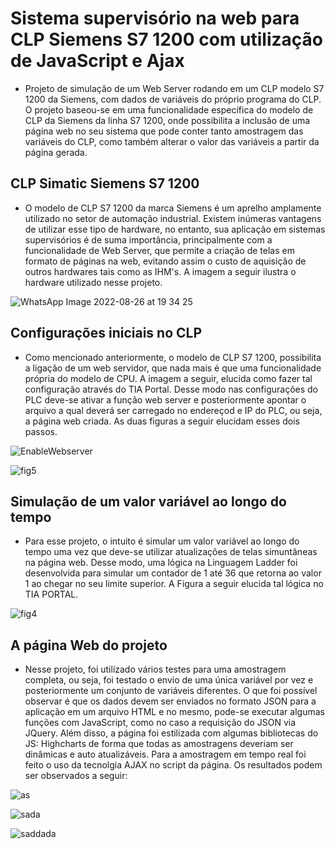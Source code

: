 # Sistema supervisório na web para CLP Siemens S7 1200 com utilização de JavaScript e Ajax


- Projeto de simulação de um Web Server rodando em um CLP modelo S7 1200 da Siemens, com dados de variáveis do próprio programa do CLP. O projeto baseou-se em uma funcionalidade
específica do modelo de CLP da Siemens da linha S7 1200, onde possibilita a inclusão de uma página web no seu sistema que pode conter tanto amostragem das variáveis do CLP, 
como também alterar o valor das variáveis a partir da página gerada. 

## CLP Simatic Siemens S7 1200

- O modelo de CLP S7 1200 da marca Siemens é um aprelho amplamente utilizado no setor de automação industrial. Existem inúmeras vantagens de utilizar esse tipo de hardware, no entanto, sua aplicação em sistemas supervisórios é de suma importância, principalmente com a funcionalidade de Web Server, que permite a criação de telas em formato de páginas na web, evitando assim o custo de aquisição de outros hardwares tais como as IHM's. A imagem a seguir ilustra o hardware utilizado nesse projeto. 

![WhatsApp Image 2022-08-26 at 19 34 25](https://user-images.githubusercontent.com/35776840/187011040-d0e08a5b-46fe-4b24-bad2-b5088f9cd6c2.jpeg)

## Configurações iniciais no CLP

- Como mencionado anteriormente, o modelo de CLP S7 1200, possibilita a ligação de um web servidor, que nada mais é que uma funcionalidade própria do modelo de CPU. A imagem a seguir, elucida como fazer tal configuração através do TIA Portal. Desse modo nas configurações do PLC deve-se ativar a função web server e posteriormente apontar o arquivo a qual deverá ser carregado no endereçod e IP do PLC, ou seja, a página web criada. As duas figuras a seguir elucidam esses dois passos.


![EnableWebserver](https://user-images.githubusercontent.com/35776840/187011433-75cb1c7d-7786-4b92-bcba-29e89bc406ad.png)

![fig5](https://user-images.githubusercontent.com/35776840/187011432-efaab0cb-06c7-498f-871f-e5e7c5aa1b70.png)

## Simulação de um valor variável ao longo do tempo

- Para esse projeto, o intuito é simular um valor variável ao longo do tempo uma vez que deve-se utilizar atualizações de telas simuntâneas na página web. Desse modo, uma lógica na Linguagem Ladder foi desenvolvida para simular um contador de 1 até 36 que retorna ao valor 1 ao chegar no seu limite superior. A Figura a seguir elucida tal lógica no TIA PORTAL.

![fig4](https://user-images.githubusercontent.com/35776840/187011430-ed27af22-c204-4207-9377-171ee01e3413.png)

## A página Web do projeto 

- Nesse projeto, foi utilizado vários testes para uma amostragem completa, ou seja, foi testado o envio de uma única variável por vez e posteriormente um conjunto de variáveis diferentes. O que foi possível observar é que os dados devem ser enviados no formato JSON para a aplicação em um arquivo HTML e no mesmo, pode-se executar algumas funções com JavaScript, como no caso a requisição do JSON via JQuery. Além disso, a página foi estilizada com algumas bibliotecas do JS: Highcharts de forma que todas as amostragens deveriam ser dinâmicas e auto atualizáveis. Para a amostragem em tempo real foi feito o uso da tecnolgia AJAX no script da página. Os resultados podem ser observados a seguir:


![as](https://user-images.githubusercontent.com/35776840/187365041-b747d16f-7f87-4887-8af5-0f75d1214ae7.png)


![sada](https://user-images.githubusercontent.com/35776840/187365043-2b9daa18-446d-42e6-801d-472f445d7a5c.png)


![saddada](https://user-images.githubusercontent.com/35776840/187365047-d404b263-2386-4df0-a66b-3d579f1911bb.png)






